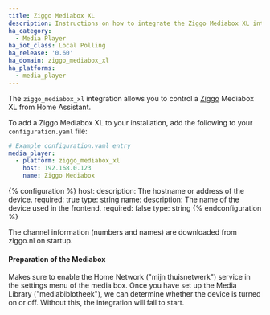 ```yaml
---
title: Ziggo Mediabox XL
description: Instructions on how to integrate the Ziggo Mediabox XL into Home Assistant.
ha_category:
  - Media Player
ha_iot_class: Local Polling
ha_release: '0.60'
ha_domain: ziggo_mediabox_xl
ha_platforms:
  - media_player
---
```


The `ziggo_mediabox_xl` integration allows you to control a [Ziggo](https://www.ziggo.nl/) Mediabox XL from Home Assistant.

To add a Ziggo Mediabox XL to your installation, add the following to your `configuration.yaml` file:

```yaml
# Example configuration.yaml entry
media_player:
  - platform: ziggo_mediabox_xl
    host: 192.168.0.123
    name: Ziggo Mediabox
```

{% configuration %}
  host:
    description: The hostname or address of the device.
    required: true
    type: string
  name:
    description: The name of the device used in the frontend.
    required: false
    type: string
{% endconfiguration %}

The channel information (numbers and names) are downloaded from ziggo.nl on startup.

#### Preparation of the Mediabox

Makes sure to enable the Home Network ("mijn thuisnetwerk") service in the settings menu of the media box. Once you have set up the Media Library ("mediabiblotheek"), we can determine whether the device is turned on or off. Without this, the integration will fail to start.
